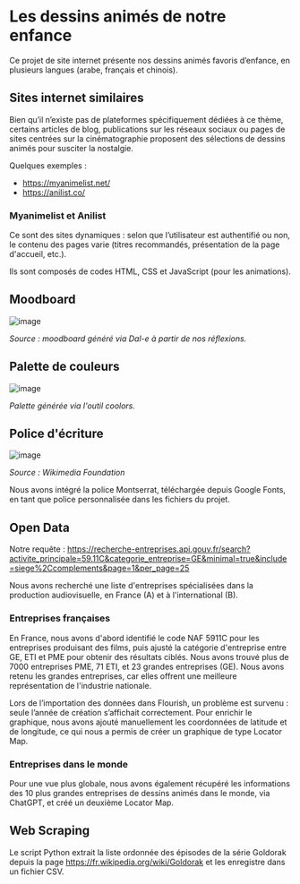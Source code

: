 # **Les dessins animés de notre enfance**

Ce projet de site internet présente nos dessins animés favoris d’enfance, en plusieurs langues (arabe, français et chinois).

## **Sites internet similaires**

Bien qu’il n’existe pas de plateformes spécifiquement dédiées à ce thème, certains articles de blog, publications sur les réseaux sociaux ou pages de sites centrées sur la cinématographie proposent des sélections de dessins animés pour susciter la nostalgie.

Quelques exemples :
- https://myanimelist.net/
- https://anilist.co/

### Myanimelist et Anilist

Ce sont des sites dynamiques : selon que l’utilisateur est authentifié ou non, le contenu des pages varie (titres recommandés, présentation de la page d'accueil, etc.).

Ils sont composés de codes HTML, CSS et JavaScript (pour les animations).

## Moodboard
![image](https://github.com/user-attachments/assets/ec1ec72d-056f-495c-aca8-9a410bff8d16)

_Source : moodboard généré via Dal-e à partir de nos réflexions._

## Palette de couleurs

![image](https://github.com/user-attachments/assets/d2573aca-1d5a-46f3-b1ec-8409b439be47)

_Palette générée via l'outil coolors._

## Police d'écriture

![image](https://github.com/user-attachments/assets/1c5d4363-9635-46e1-bee2-8fb1abc1722b)

_Source : Wikimedia Foundation_

Nous avons intégré la police Montserrat, téléchargée depuis Google Fonts, en tant que police personnalisée dans les fichiers du projet.

## Open Data

Notre requête : https://recherche-entreprises.api.gouv.fr/search?activite_principale=59.11C&categorie_entreprise=GE&minimal=true&include=siege%2Ccomplements&page=1&per_page=25

Nous avons recherché une liste d'entreprises spécialisées dans la production audiovisuelle, en France (A) et à l'international (B).

### Entreprises françaises

En France, nous avons d'abord identifié le code NAF 5911C pour les entreprises produisant des films, puis ajusté la catégorie d'entreprise entre GE, ETI et PME pour obtenir des résultats ciblés. Nous avons trouvé plus de 7000 entreprises PME, 71 ETI, et 23 grandes entreprises (GE). Nous avons retenu les grandes entreprises, car elles offrent une meilleure représentation de l'industrie nationale.

Lors de l’importation des données dans Flourish, un problème est survenu : seule l’année de création s’affichait correctement. Pour enrichir le graphique, nous avons ajouté manuellement les coordonnées de latitude et de longitude, ce qui nous a permis de créer un graphique de type Locator Map.

### Entreprises dans le monde

Pour une vue plus globale, nous avons également récupéré les informations des 10 plus grandes entreprises de dessins animés dans le monde, via ChatGPT, et créé un deuxième Locator Map.

## Web Scraping

Le script Python extrait la liste ordonnée des épisodes de la série Goldorak depuis la page https://fr.wikipedia.org/wiki/Goldorak et les enregistre dans un fichier CSV.
